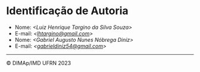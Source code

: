 # Identificação de Autoria

- Nome: *\<Luiz Henrique Targino da Silva Souza>*
- E-mail: *\<lhtargino@gmail.com>*
- Nome: *\<Gabriel Augusto Nunes Nóbrega Diniz>*
- E-mail: *\<gabrieldiniz54@gmail.com>*

--------
&copy; DIMAp/IMD UFRN 2023

